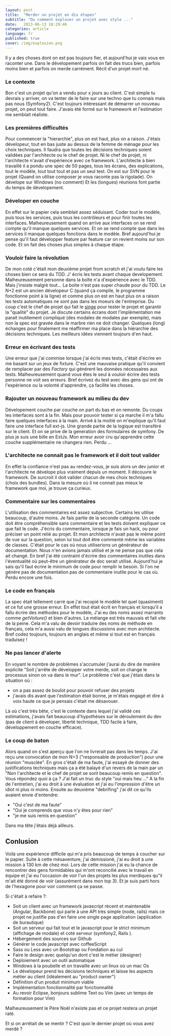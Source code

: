```yaml
---
layout: post
title:  "Merder un projet en dix étapes"
subtitle: "Ou comment exploser un projet avec style ..."
date:   2013-06-13 18:29:46
categories: article
language: fr
published: true
cover: /img/explosion.png
---
```



Il y a des choses dont on est pas toujours fier, et aujourd'hui je vais vous en raconter une. 
Dans le dévelopement parfois on fait des trucs bien, parfois moins bien et parfois on merde carrément. 
Récit d'un projet mort né.

### Le contexte 
Bon c'est un projet qu'on a vendu pour x jours au client. C'est simple tu devrais y arriver, on va tenter de le faire sur une techno que tu connais mais pas nous (Symfony2). C'est toujours intéressant de démarrer un nouveau projet, on peut tout faire. 
J'avais été formé sur le framework et l'estimation me semblait réaliste. 

### Les premières difficultés
Pour commencer la "hierarchie", plus on est haut, plus on a raison. 
J'étais dévelopeur, tout en bas juste au dessus de la femme de ménage pour les choix techniques. 
Il faudra que toutes les décisions techniques soient validées par l'architecte ou le chef de projet.
Ni le chef de projet, ni l'architecte n'avait d'expérience avec ce framework.
L'architecte à bien travaillé il a pondu une spec de 50 pages, tous les écrans, des explications, tout le modèle, tout tout tout et pas un seul test. 
On est sur SVN pour le projet (Quand on utilise composer je vous raconte pas la rigolade). 
On dévelope sur Windows (no comment)
Et les (longues) réunions font partie du temps de dévelopement.

### Déveloper en couche
En effet sur le papier cela semblait assez séduisant. Coder tout le modèle, puis tous les services, puis tous les contrôleurs et pour finir toutes les interfaces. 
Malheureusement quand on arrive aux interfaces on se rend compte qu'il manque quelques services. Et on se rend compte que dans les services il manque quelques fonctions dans le modèle. Bref aujourd'hui je pense qu'il faut développer feature par feature car on revient moins sur son code. Et on fait des choses plus simples à chaque étape.

### Vouloir faire la révolution
De mon coté c'était mon deuxième projet from scratch et j'ai voulu faire les choses bien ce sera du TDD.
J' écris les tests avant chaque developement. Malheureusement personne dans la boîte n'a d'expérience avec le TDD. Mais j'insiste malgrè tout...
La boite n'est pas super chaude pour du TDD. Le N+2 est un ancien dévelopeur C (quand ça compile, le programme fonctionne point à la ligne) et comme plus on est en haut plus on a raison les tests automatiques ne sont pas dans les moeurs de l'entreprise.
Du coup c'est le chef de projet qui fait le [singe](/slide/2013/05/27/hiring-monjey-vs-bdd.html) pour tester le projet et garantir la "qualité" du projet. 
Je discute certains écrans dont l'implémentation me parait inutilement compliqué (des modales de modales par exemple), mais non la spec est gravée dans le marbre rien ne doit changer. 
Quelques (long) échanges pour finalement me réaffirmer ma place dans la hiérarchie des décisions techniques. 
Les meilleurs idées viennent toujours d'en haut.

### Erreur en écrivant des tests
Une erreur que j'ai commise lorsque j'ai écris mes tests, c'était d'écrire en me basant sur un jeux de fixture. 
C'est une mauvaise pratique qu'il convient de remplacer par des _Factory_ qui générent les données nécessaires aux tests.
Malheureusement quand vous êtes le seul à vouloir écrire des tests personne ne voit ses erreurs.
Bref écrivez du test avec des gens qui ont de l'expérience ou la volonté d'apprendre, ça facilite les choses.

### Rajouter un nouveau framework au milieu du dev
Dévelopement couche par couche on part du bas et on remonte. 
Du coups les interfaces sont à la fin. Mais pour pouvoir tester si ça marche il m'a fallu faire quelques interfaces à la main. 
Arrivé à la moitié on m'explique qu'il faut faire une interface full ext-js. Une grande partie de la logique est transféré sur le client.
Et on se prive de la generation des formulaires de symfony. De plus je suis une bille en ExtJs. 
Mon erreur avoir cru qu'apprendre cette couche supplémentaire ne changera rien. Perdu ...

### L'architecte ne connait pas le framework et il doit tout valider
En effet la confiance n'est pas au rendez-vous, je suis alors un dev junior et l'architecte ne dévelope plus vraiment depuis un moment.
Il découvre le framework. De surcroit il doit valider chacun de mes choix techniques (choix des bundles). 
Dans la mesure où il ne connait pas mieux le framework que moi, je trouve ça curieux. 

### Commentaire sur les commentaires
L'utilisation des commentaires est assez subjective. Certains les utilise beaucoup, d'autre moins. 
Je fais partie de la seconde catégorie. Un code doit être compréhensible sans commentaire et les tests doivent expliquer ce que fait le code. 
J'écris du commentaire, lorsque je fais un hack, ou pour préciser un point relié au projet. 
Et mon architecte n'avait pas le même point de vue sur la question, selon lui tout doit être commenté même les variables de classes. 
C'était pour le cas où nous utiliserions un générateur de documentation. 
Nous n'en avions jamais utilisé et je ne pense pas que cela ait changé. 
En bref j'ai été contraint d'écrire des commentaires inutiles dans l'éventualité où peut-être un générateur de doc serait utilisé.
Aujourd'hui je sais qu'il faut écrire le minimum de code pour remplir le besoin. 
Si l'on ne génére pas de documentation pas de commentaire inutile pour le cas où. Perdu encore une fois. 

### Le code en français
La spec était tellement carré que j'ai recopié le modèle tel quel (quasiment) et ce fut une grosse erreur.
En effet tout était écrit en français et lorsqu'il a fallu écrire des méthodes pour le modèle, 
J'ai eu des noms assez marrants comme _getVoiture()_ et bien d'autres. Le mélange est très mauvais et fait vite de la peine. 
Cela m'a valu de devoir traduire des noms de méthode en français, cela m'a aussi valu de longues discussions avec mon architecte.
Bref codez toujours, toujours en anglais et même si tout est en français traduisez !

### Ne pas lancer d'alerte
En voyant le nombre de problèmes s'accumuler j'aurai du dire de manière explicite "Soit j'arrête de développer votre merde, soit on change le processus sinon on va dans le mur".
Le problème c'est que j'étais dans la situation où :
- on a pas assez de boulot pour pouvoir refuser des projets
- j'avais dis avant que l'estimation était bonne, je m'étais engagé et dire à voix haute ce que je pensais c'était me désavouer. 

Là où c'est très bête, c'est le contexte dans lequel j'ai validé ces estimations, j'avais fait beaucoup d'hypothèses sur le déroulement du dev (pas de client à déveloper, liberté technique, TDD facile à faire, développement en couche efficace). 

### Le coup de baton
Alors quand on s'est aperçu que l'on ne livrerait pas dans les temps. J'ai reçu une convocation de mon N+3 ("responsable de production") pour une réunion "musclée".
En gros c'était de ma faute, j'ai essayé de donner des justifications techniques mais ça a été balayé d'un revers de la main par un "Non l'architecte et le chef de projet se sont beaucoup remis en question". Vous répondez quoi à ça ? J'ai fait un truc du style "oui mais heu ..."
A la fin de l'entretien, j'ai eu droit à une évaluation et j'ai eu l'impression d'être un idiot ni plus ni moins.
Ensuite au deuxième "debrifing" j'ai dit ce qu'ils avaient envie d'entendre: 
- "Oui c'est de ma faute"
- "Oui je comprends que vous n'y êtes pour rien" 
- "je me suis remis en question" 

Dans ma tête j'étais déjà ailleurs.

## Conlusion
Voilà une expérience difficile qui m'a pris beaucoup de temps à coucher sur le papier. 
Suite à cette mésaventure, j'ai demissioné, j'ai eu droit à une mission à 130 km de chez moi.
Lors de cette mission j'ai eu la chance de rencontrer des gens formidables qui m'ont reconcilié avec le travail en équipe et j'ai eu l'occasion de voir l'un des projets les plus merdiques qu"il m'ait été donné de voir (assurément dans mon top 3). 
Et je suis parti hors de l'hexagone pour voir comment ça se passe. 

Si c'était à refaire ?:
- Soit un client avec un framework javascript récent et maintenable (Angular, Backbone) qui parle à une API très simple (node, rails) mais ce projet ne justifie pas d'en faire une single page application (application de burautique)
- Soit un serveur qui fait tout et le javascript pour le strict minimum (affichage de modale) et coté serveur (symfony2, Rails ).
- Hébergement des sources sur Github
- Générer le code javascript avec coffeeScript
- Sass ou Less avec un Bootstrap ou Fondation au cul 
- Faire le design avec quelqu'un dont c'est le métier (designer)
- Deploiement avec un outil automatique
- Windows à la poubelle et on travaille avec un linux où un mac Os
- Le dévelopeur prend les décisions techniques et laisse les aspects métier au client (idéalement au "product owner")
- Définition d'un produit minimum viable 
- Implémentation fonctionnalité par fonctionnalité
- Au revoir Eclipse, bonjours sublime Text ou Vim (avec un temps de formation pour Vim)

Malheureusement le Père Noël n'existe pas et ce projet restera un projet raté. 

Et si on arrétait de se mentir ? C'est quoi le dernier projet où vous avez merdé ?